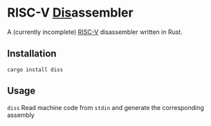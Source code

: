 # RISC-V <ins>Dis</ins>assembler
A (currently incomplete) [RISC-V](https://riscv.org) disassembler written in Rust.

## Installation
`cargo install diss`

## Usage
`diss`
Read machine code from `stdin` and generate the corresponding assembly 
